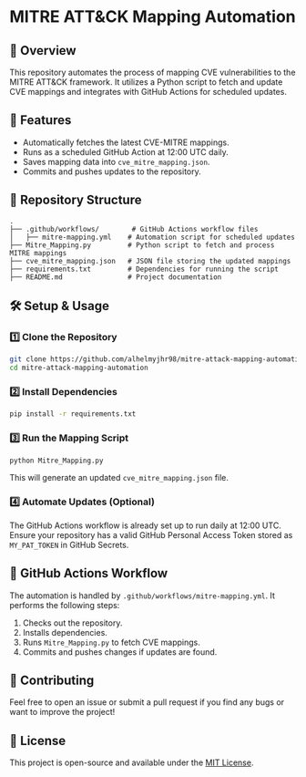 # MITRE ATT&CK Mapping Automation

## 📌 Overview
This repository automates the process of mapping CVE vulnerabilities to the MITRE ATT&CK framework. It utilizes a Python script to fetch and update CVE mappings and integrates with GitHub Actions for scheduled updates.

## 🚀 Features
- Automatically fetches the latest CVE-MITRE mappings.
- Runs as a scheduled GitHub Action at 12:00 UTC daily.
- Saves mapping data into `cve_mitre_mapping.json`.
- Commits and pushes updates to the repository.

## 📂 Repository Structure
```
.
├── .github/workflows/        # GitHub Actions workflow files
│   ├── mitre-mapping.yml    # Automation script for scheduled updates
├── Mitre_Mapping.py         # Python script to fetch and process MITRE mappings
├── cve_mitre_mapping.json   # JSON file storing the updated mappings
├── requirements.txt         # Dependencies for running the script
├── README.md                # Project documentation
```

## 🛠️ Setup & Usage
### 1️⃣ Clone the Repository
```bash
git clone https://github.com/alhelmyjhr98/mitre-attack-mapping-automation.git
cd mitre-attack-mapping-automation
```

### 2️⃣ Install Dependencies
```bash
pip install -r requirements.txt
```

### 3️⃣ Run the Mapping Script
```bash
python Mitre_Mapping.py
```
This will generate an updated `cve_mitre_mapping.json` file.

### 4️⃣ Automate Updates (Optional)
The GitHub Actions workflow is already set up to run daily at 12:00 UTC. Ensure your repository has a valid GitHub Personal Access Token stored as `MY_PAT_TOKEN` in GitHub Secrets.

## 🔄 GitHub Actions Workflow
The automation is handled by `.github/workflows/mitre-mapping.yml`. It performs the following steps:
1. Checks out the repository.
2. Installs dependencies.
3. Runs `Mitre_Mapping.py` to fetch CVE mappings.
4. Commits and pushes changes if updates are found.

## 📝 Contributing
Feel free to open an issue or submit a pull request if you find any bugs or want to improve the project!

## 📜 License
This project is open-source and available under the [MIT License](LICENSE).
